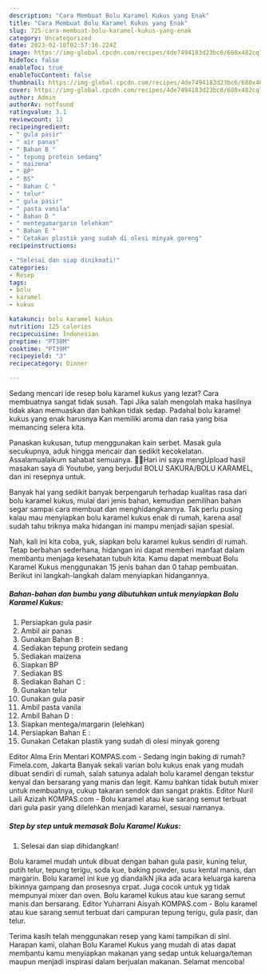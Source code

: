 ```yaml
---
description: "Cara Membuat Bolu Karamel Kukus yang Enak"
title: "Cara Membuat Bolu Karamel Kukus yang Enak"
slug: 725-cara-membuat-bolu-karamel-kukus-yang-enak
category: Uncategorized
date: 2023-02-10T02:57:16.224Z
image: https://img-global.cpcdn.com/recipes/4de7494183d23bc6/680x482cq70/bolu-karamel-kukus-foto-resep-utama.jpg
hideToc: false
enableToc: true
enableTocContent: false
thumbnail: https://img-global.cpcdn.com/recipes/4de7494183d23bc6/680x482cq70/bolu-karamel-kukus-foto-resep-utama.jpg
cover: https://img-global.cpcdn.com/recipes/4de7494183d23bc6/680x482cq70/bolu-karamel-kukus-foto-resep-utama.jpg
author: Admin
authorAv: notfound
ratingvalue: 3.1
reviewcount: 13
recipeingredient:
- " gula pasir"
- " air panas"
- " Bahan B "
- " tepung protein sedang"
- " maizena"
- " BP"
- " BS"
- " Bahan C "
- " telur"
- " gula pasir"
- " pasta vanila"
- " Bahan D "
- " mentegamargarin lelehkan"
- " Bahan E "
- " Cetakan plastik yang sudah di olesi minyak goreng"
recipeinstructions:

- "Selesai dan siap dinikmati!"
categories:
- Resep
tags:
- bolu
- karamel
- kukus

katakunci: bolu karamel kukus 
nutrition: 125 calories
recipecuisine: Indonesian
preptime: "PT38M"
cooktime: "PT39M"
recipeyield: "3"
recipecategory: Dinner

---
```



Sedang mencari ide resep bolu karamel kukus yang lezat? Cara membuatnya sangat tidak susah. Tapi Jika salah mengolah maka hasilnya tidak akan memuaskan dan bahkan tidak sedap. Padahal bolu karamel kukus yang enak harusnya Kan memiliki aroma dan rasa yang bisa memancing selera kita.


Panaskan kukusan, tutup menggunakan kain serbet. Masak gula secukupnya, aduk hingga mencair dan sedikit kecokelatan. Assalamualaikum sahabat semuanya. 🤗🤗Hari ini saya mengUpload hasil masakan saya di Youtube, yang berjudul BOLU SAKURA/BOLU KARAMEL, dan ini resepnya untuk.

Banyak hal yang sedikit banyak berpengaruh terhadap kualitas rasa dari bolu karamel kukus, mulai dari jenis bahan, kemudian pemilihan bahan segar sampai cara membuat dan menghidangkannya. Tak perlu pusing kalau mau menyiapkan bolu karamel kukus enak di rumah, karena asal sudah tahu triknya maka hidangan ini mampu menjadi sajian spesial.


Nah, kali ini kita coba, yuk, siapkan bolu karamel kukus sendiri di rumah. Tetap berbahan sederhana, hidangan ini dapat memberi manfaat dalam membantu menjaga kesehatan tubuh kita. Kamu dapat membuat Bolu Karamel Kukus menggunakan 15 jenis bahan dan 0 tahap pembuatan. Berikut ini langkah-langkah dalam menyiapkan hidangannya.

<!--inarticleads1-->

##### Bahan-bahan dan bumbu yang dibutuhkan untuk menyiapkan Bolu Karamel Kukus:

1. Persiapkan  gula pasir
1. Ambil  air panas
1. Gunakan  Bahan B :
1. Sediakan  tepung protein sedang
1. Sediakan  maizena
1. Siapkan  BP
1. Sediakan  BS
1. Sediakan  Bahan C :
1. Gunakan  telur
1. Gunakan  gula pasir
1. Ambil  pasta vanila
1. Ambil  Bahan D :
1. Siapkan  mentega/margarin (lelehkan)
1. Persiapkan  Bahan E :
1. Gunakan  Cetakan plastik yang sudah di olesi minyak goreng


Editor Alma Erin Mentari KOMPAS.com - Sedang ingin baking di rumah? Fimela.com, Jakarta Banyak sekali varian bolu kukus enak yang mudah dibuat sendiri di rumah, salah satunya adalah bolu karamel dengan tekstur kenyal dan bersarang yang manis dan legit. Kamu bahkan tidak butuh mixer untuk membuatnya, cukup takaran sendok dan sangat praktis. Editor Nuril Laili Azizah KOMPAS.com - Bolu karamel atau kue sarang semut terbuat dari gula pasir yang dilelehkan menjadi karamel, sesuai namanya. 

<!--inarticleads2-->

##### Step by step untuk memasak Bolu Karamel Kukus:


1. Selesai dan siap dihidangkan!

Bolu karamel mudah untuk dibuat dengan bahan gula pasir, kuning telur, putih telur, tepung terigu, soda kue, baking powder, susu kental manis, dan margarin. Bolu karamel ini kue yg diandalkN jika ada acara keluarga karena bikinnya gampang dan prosesnya crpat. Juga cocok untuk yg tidak mempunyai mixer dan oven. Bolu karamel kukus atau kue sarang semut manis dan bersarang. Editor Yuharrani Aisyah KOMPAS.com - Bolu karamel atau kue sarang semut terbuat dari campuran tepung terigu, gula pasir, dan telur. 

Terima kasih telah menggunakan resep yang kami tampilkan di sini. Harapan kami, olahan Bolu Karamel Kukus yang mudah di atas dapat membantu kamu menyiapkan makanan yang sedap untuk keluarga/teman maupun menjadi inspirasi dalam berjualan makanan. Selamat mencoba!
